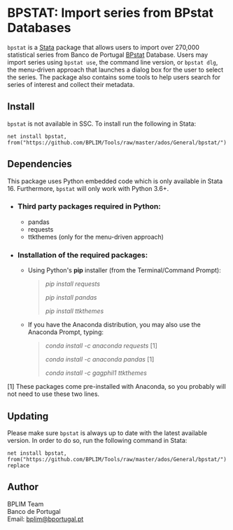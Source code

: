 # BPSTAT: Import series from BPstat Databases

`bpstat` is a [Stata](http://www.stata.com/) package that allows users to import over 270,000
statistical series from Banco de Portugal [BPstat](https://bpstat.bportugal.pt/) Database. Users may import series using  `bpstat use`, the command line version, or `bpstat dlg`, the menu-driven approach that launches a dialog box for the user to select the series. The package also contains some tools to help users search for series of interest and collect their metadata.

## Install

`bpstat` is not available in SSC. To install run the following in Stata:

```
net install bpstat, from("https://github.com/BPLIM/Tools/raw/master/ados/General/bpstat/")
```

## Dependencies

This package uses Python embedded code which is only available in Stata 16. Furthermore, `bpstat` will only work with Python 3.6+.

- ### Third party packages required in Python:

  - pandas
  - requests
  - ttkthemes (only for the menu-driven approach)

- ### Installation of the required packages:

  - Using Python's **pip** installer (from the Terminal/Command Prompt):

    > *pip install requests*
    >
    > *pip install pandas*
    >
    > *pip install ttkthemes*
    >

   - If you have the Anaconda distribution, you may also use the Anaconda Prompt, typing:

       > *conda install -c anaconda requests* [1]
       >
       > *conda install -c anaconda pandas* [1]
       >
       > *conda install -c gagphil1 ttkthemes*
       >    

[1] These packages come pre-installed with Anaconda, so you probably will not need to use these two lines.

## Updating

Please make sure `bpstat` is always up to date with the latest available version. In order to do so, run the following command in Stata:

```
net install bpstat, from("https://github.com/BPLIM/Tools/raw/master/ados/General/bpstat/") replace
```

## Author

BPLIM Team
<br>Banco de Portugal
<br>Email: bplim@bportugal.pt
